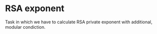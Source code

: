 # RSA exponent

Task in which we have to calculate RSA private exponent with additional, modular condiction.
